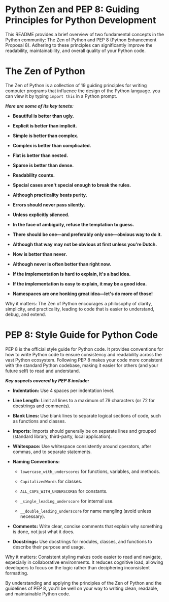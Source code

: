 # Python Zen and PEP 8: Guiding Principles for Python Development

This README provides a brief overview of two fundamental concepts in the Python community: The Zen of Python and PEP 8 (Python Enhancement Proposal 8). Adhering to these principles can significantly improve the readability, maintainability, and overall quality of your Python code.

# The Zen of Python

The Zen of Python is a collection of 19 guiding principles for writing computer programs that influence the design of the Python language. you can view it by typing `import this` in a Python prompt.

***Here are some of its key tenets:***

- **Beautiful is better than ugly.**

- **Explicit is better than implicit.**

- **Simple is better than complex.**

- **Complex is better than complicated.**

- **Flat is better than nested.**

- **Sparse is better than dense.**

- **Readability counts.**

- **Special cases aren't special enough to break the rules.**

- **Although practicality beats purity.**

- **Errors should never pass silently.**

- **Unless explicitly silenced.**

- **In the face of ambiguity, refuse the temptation to guess.**

- **There should be one—and preferably only one—obvious way to do it.**

- **Although that way may not be obvious at first unless you're Dutch.**

- **Now is better than never.**

- **Although never is often better than right now.**

- **If the implementation is hard to explain, it's a bad idea.**

- **If the implementation is easy to explain, it may be a good idea.**

- **Namespaces are one honking great idea—let's do more of those!**


Why it matters: The Zen of Python encourages a philosophy of clarity, simplicity, and practicality, leading to code that is easier to understand, debug, and extend.

# PEP 8: Style Guide for Python Code

PEP 8 is the official style guide for Python code. It provides conventions for how to write Python code to ensure consistency and readability across the vast Python ecosystem. Following PEP 8 makes your code more consistent with the standard Python codebase, making it easier for others (and your future self) to read and understand.

***Key aspects covered by PEP 8 include:***

- **Indentation:** Use 4 spaces per indentation level.

- **Line Length:** Limit all lines to a maximum of 79 characters (or 72 for docstrings and comments).

- **Blank Lines:** Use blank lines to separate logical sections of code, such as functions and classes.

- **Imports:** Imports should generally be on separate lines and grouped (standard library, third-party, local application).

- **Whitespace:** Use whitespace consistently around operators, after commas, and to separate statements.

- **Naming Conventions:**

   - `lowercase_with_underscores` for functions, variables, and methods.

   - `CapitalizedWords` for classes.

   - `ALL_CAPS_WITH_UNDERSCORES` for constants.

   - `_single_leading_underscore` for internal use.

   - `__double_leading_underscore` for name mangling (avoid unless necessary).

- **Comments:** Write clear, concise comments that explain why something is done, not just what it does.

- **Docstrings:** Use docstrings for modules, classes, and functions to describe their purpose and usage.

Why it matters: Consistent styling makes code easier to read and navigate, especially in collaborative environments. It reduces cognitive load, allowing developers to focus on the logic rather than deciphering inconsistent formatting.

By understanding and applying the principles of the Zen of Python and the guidelines of PEP 8, you'll be well on your way to writing clean, readable, and maintainable Python code.